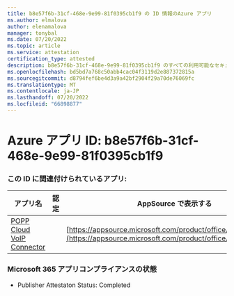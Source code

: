 ```yaml
---
title: b8e57f6b-31cf-468e-9e99-81f0395cb1f9 の ID 情報のAzure アプリ
ms.author: elmalova
author: elenamalova
manager: tonybal
ms.date: 07/20/2022
ms.topic: article
ms.service: attestation
certification_type: attested
description: b8e57f6b-31cf-468e-9e99-81f0395cb1f9 のすべての利用可能なセキュリティとコンプライアンス情報。
ms.openlocfilehash: bd5bd7a768c50abb4cac04f3119d2e887372815a
ms.sourcegitcommit: d8794fef6be4d3a9a42bf2904f29a70de76069fc
ms.translationtype: MT
ms.contentlocale: ja-JP
ms.lasthandoff: 07/20/2022
ms.locfileid: "66898877"
---
```

# <a name="azure-app-id-b8e57f6b-31cf-468e-9e99-81f0395cb1f9"></a>Azure アプリ ID: b8e57f6b-31cf-468e-9e99-81f0395cb1f9


### <a name="apps-associated-with-this-id"></a>この ID に関連付けられているアプリ:
| **アプリ名** | **認定** | **AppSource で表示する** |
|--------------|---------------|-----------------------|
| [POPP Cloud VoIP Connector](../forward/WA200003306.md) |  | [https://appsource.microsoft.com/product/office/WA200003306](https://appsource.microsoft.com/product/office/WA200003306) |

### <a name="microsoft-365-app-compliance-status"></a>Microsoft 365 アプリコンプライアンスの状態
- Publisher Attestaton Status: Completed
